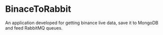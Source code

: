 # BinaceToRabbit
An application developed for getting binance live data, save it to MongoDB and feed RabbitMQ queues.
